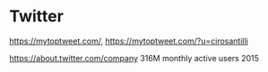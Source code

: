 # Twitter

<https://mytoptweet.com/>, <https://mytoptweet.com/?u=cirosantilli>

<https://about.twitter.com/company> 316M monthly active users 2015
